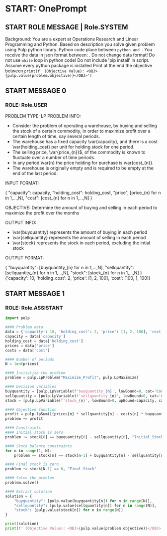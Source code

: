 # START: OnePrompt 
## START ROLE MESSAGE | Role.SYSTEM 
Background: You are a expert at Operations Research and Linear Programming and Python. Based on description you solve given problem using Pulp python library. Python code place between ```python and ```. You receive the data in json format between: <DATA></DATA>. Do not change data format! Do not use `while` loop in python code! Do not include 'pip install' in script. Assume every python package is installed Print at the end the objective between <OBJ></OBJ> `print(f' (Objective Value): <OBJ>{pulp.value(problem.objective)}</OBJ>')`  
## START MESSAGE 0 
### ROLE: Role.USER
<DESCRIPTION>
PROBLEM TYPE: LP
PROBLEM INFO:

- Consider the problem of operating a warehouse, by buying and selling the stock of a certain commodity, in order to maximize profit over a certain length of time, say several periods.
- The warehouse has a fixed capacity \var{capacity}, and there is a cost \var{holding_cost} per unit for holding stock for one period.
- The selling price, \var{price_{n}}$, of the commodity is known to fluctuate over a number of time periods. 
- In any period \var{n} the price holding for purchase is \var{cost_{n}}.
- The warehouse is originally empty and is required to be empty at the end of the last period.

INPUT FORMAT:

{
	"capacity": capacity,
	"holding_cost": holding_cost,
	"price", [price_{n} for n in 1,...,N],
	"cost": [cost_{n} for n in 1,...,N]
}


OBJECTIVE: Determine the amount of buying and selling in each period to maximize the profit over the months

OUTPUT INFO:

- \var{buyquantity} represents the amount of buying in each period
- \var{sellquantity} represents the amount of selling in each period
- \var{stock} represents the stock in each period, excluding the intial stock

OUTPUT FORMAT:

{
	"buyquantity": [buyquantity_{n} for n in 1,...,N],
	"sellquantity": [sellquantity_{n} for n in 1,...,N],
	"stock": [stock_{n} for n in 1,...,N]
}
</DESCRIPTION>
<DATA>
{'capacity': 10, 'holding_cost': 2, 'price': [1, 2, 100], 'cost': [100, 1, 100]}</DATA>


## START MESSAGE 1 
### ROLE: Role.ASSISTANT
```python
import pulp

#### Problem data
data = {'capacity': 10, 'holding_cost': 2, 'price': [1, 2, 100], 'cost': [100, 1, 100]}
capacity = data['capacity']
holding_cost = data['holding_cost']
prices = data['price']
costs = data['cost']

#### Number of periods
N = len(prices)

#### Initialize the problem
problem = pulp.LpProblem("Maximize_Profit", pulp.LpMaximize)

#### Decision variables
buyquantity = [pulp.LpVariable(f'buyquantity_{n}', lowBound=0, cat='Continuous') for n in range(N)]
sellquantity = [pulp.LpVariable(f'sellquantity_{n}', lowBound=0, cat='Continuous') for n in range(N)]
stock = [pulp.LpVariable(f'stock_{n}', lowBound=0, upBound=capacity, cat='Continuous') for n in range(N)]

#### Objective function
profit = pulp.lpSum([(prices[n] * sellquantity[n] - costs[n] * buyquantity[n] - holding_cost * stock[n]) for n in range(N)])
problem += profit

#### Constraints
#### Initial stock is zero
problem += stock[0] == buyquantity[0] - sellquantity[0], "Initial_Stock"

#### Stock balance constraints
for n in range(1, N):
    problem += stock[n] == stock[n-1] + buyquantity[n] - sellquantity[n], f"Stock_Balance_{n}"

#### Final stock is zero
problem += stock[N-1] == 0, "Final_Stock"

#### Solve the problem
problem.solve()

#### Extract solution
solution = {
    "buyquantity": [pulp.value(buyquantity[n]) for n in range(N)],
    "sellquantity": [pulp.value(sellquantity[n]) for n in range(N)],
    "stock": [pulp.value(stock[n]) for n in range(N)]
}

print(solution)
print(f' (Objective Value): <OBJ>{pulp.value(problem.objective)}</OBJ>')
```


